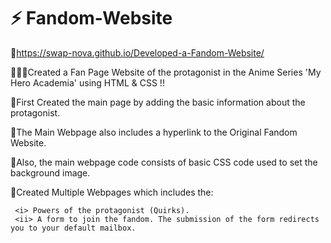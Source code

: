# ⚡ Fandom-Website

🔗https://swap-nova.github.io/Developed-a-Fandom-Website/

👨🏻‍💻Created a Fan Page Website of the protagonist in the Anime Series 'My Hero Academia' using HTML &amp; CSS !!

🌠First Created the main page by adding the basic information about the protagonist.
                             
🌠The Main Webpage also includes a hyperlink to the Original Fandom Website. 

🌠Also, the main webpage code consists of basic CSS code used to set the background image.

🌠Created Multiple Webpages which includes the: 

     <i> Powers of the protagonist (Quirks).
     <ii> A form to join the fandom. The submission of the form redirects you to your default mailbox.
